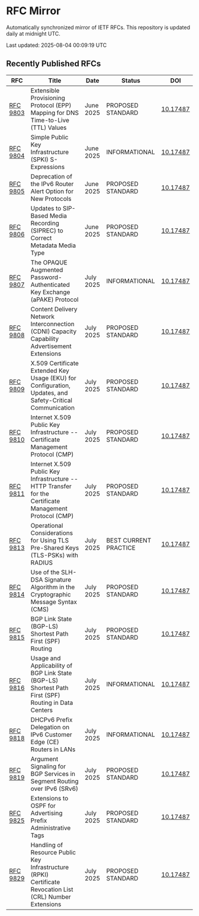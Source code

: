 # RFC Mirror

Automatically synchronized mirror of IETF RFCs. This repository is updated daily at midnight UTC.

Last updated: 2025-08-04 00:09:19 UTC

## Recently Published RFCs

| RFC | Title | Date | Status | DOI |
|-----|-------|------|--------|-----|
| [RFC 9803](rfcs/rfc9803.txt) | Extensible Provisioning Protocol (EPP) Mapping for DNS Time-to-Live (TTL) Values | June 2025 | PROPOSED STANDARD | [10.17487](https://doi.org/10.17487/RFC9803) |
| [RFC 9804](rfcs/rfc9804.txt) | Simple Public Key Infrastructure (SPKI) S-Expressions | June 2025 | INFORMATIONAL | [10.17487](https://doi.org/10.17487/RFC9804) |
| [RFC 9805](rfcs/rfc9805.txt) | Deprecation of the IPv6 Router Alert Option for New Protocols | June 2025 | PROPOSED STANDARD | [10.17487](https://doi.org/10.17487/RFC9805) |
| [RFC 9806](rfcs/rfc9806.txt) | Updates to SIP-Based Media Recording (SIPREC) to Correct Metadata Media Type | June 2025 | PROPOSED STANDARD | [10.17487](https://doi.org/10.17487/RFC9806) |
| [RFC 9807](rfcs/rfc9807.txt) | The OPAQUE Augmented Password-Authenticated Key Exchange (aPAKE) Protocol | July 2025 | INFORMATIONAL | [10.17487](https://doi.org/10.17487/RFC9807) |
| [RFC 9808](rfcs/rfc9808.txt) | Content Delivery Network Interconnection (CDNI) Capacity Capability Advertisement Extensions | July 2025 | PROPOSED STANDARD | [10.17487](https://doi.org/10.17487/RFC9808) |
| [RFC 9809](rfcs/rfc9809.txt) | X.509 Certificate Extended Key Usage (EKU) for Configuration, Updates, and Safety-Critical Communication | July 2025 | PROPOSED STANDARD | [10.17487](https://doi.org/10.17487/RFC9809) |
| [RFC 9810](rfcs/rfc9810.txt) | Internet X.509 Public Key Infrastructure -- Certificate Management Protocol (CMP) | July 2025 | PROPOSED STANDARD | [10.17487](https://doi.org/10.17487/RFC9810) |
| [RFC 9811](rfcs/rfc9811.txt) | Internet X.509 Public Key Infrastructure -- HTTP Transfer for the Certificate Management Protocol (CMP) | July 2025 | PROPOSED STANDARD | [10.17487](https://doi.org/10.17487/RFC9811) |
| [RFC 9813](rfcs/rfc9813.txt) | Operational Considerations for Using TLS Pre-Shared Keys (TLS-PSKs) with RADIUS | July 2025 | BEST CURRENT PRACTICE | [10.17487](https://doi.org/10.17487/RFC9813) |
| [RFC 9814](rfcs/rfc9814.txt) | Use of the SLH-DSA Signature Algorithm in the Cryptographic Message Syntax (CMS) | July 2025 | PROPOSED STANDARD | [10.17487](https://doi.org/10.17487/RFC9814) |
| [RFC 9815](rfcs/rfc9815.txt) | BGP Link State (BGP-LS) Shortest Path First (SPF) Routing | July 2025 | PROPOSED STANDARD | [10.17487](https://doi.org/10.17487/RFC9815) |
| [RFC 9816](rfcs/rfc9816.txt) | Usage and Applicability of BGP Link State (BGP-LS) Shortest Path First (SPF) Routing in Data Centers | July 2025 | INFORMATIONAL | [10.17487](https://doi.org/10.17487/RFC9816) |
| [RFC 9818](rfcs/rfc9818.txt) | DHCPv6 Prefix Delegation on IPv6 Customer Edge (CE) Routers in LANs | July 2025 | INFORMATIONAL | [10.17487](https://doi.org/10.17487/RFC9818) |
| [RFC 9819](rfcs/rfc9819.txt) | Argument Signaling for BGP Services in Segment Routing over IPv6 (SRv6) | July 2025 | PROPOSED STANDARD | [10.17487](https://doi.org/10.17487/RFC9819) |
| [RFC 9825](rfcs/rfc9825.txt) | Extensions to OSPF for Advertising Prefix Administrative Tags | July 2025 | PROPOSED STANDARD | [10.17487](https://doi.org/10.17487/RFC9825) |
| [RFC 9829](rfcs/rfc9829.txt) | Handling of Resource Public Key Infrastructure (RPKI) Certificate Revocation List (CRL) Number Extensions | July 2025 | PROPOSED STANDARD | [10.17487](https://doi.org/10.17487/RFC9829) |
